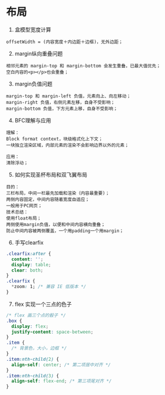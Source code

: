 # 布局

1. 盒模型宽度计算

```
offsetWidth = (内容宽度＋内边距＋边框)，无外边距；
```

2. margin纵向重叠问题

```
相邻元素的 margin-top 和 margin-bottom 会发生重叠，已最大值优先；
空白内容的<p></p>也会重叠；
```

3. margin负值问题

```text
margin-top 和 margin-left 负值，元素向上、向左移动；
margin-right 负值，右侧元素左移，自身不受影响；
margin-bottom 负值，下方元素上移，自身不受影响；
```

4. BFC理解与应用

```text
理解：
Block format context，块级格式化上下文；
一块独立渲染区域，内部元素的渲染不会影响边界以外的元素；

应用：
清除浮动；
```

5. 如何实现圣杯布局和双飞翼布局

```text
目的：
三栏布局，中间一栏最先加载和渲染（内容最重要)；
两侧内容固定，中间内容随着宽度自适应；
一般用于PC网页；
技术总结：
使用float布局；
两侧使用margin负值，以便和中间内容横向重叠；
防止中间内容被两侧覆盖，一个用padding一个用margin；
```

6. 手写clearfix

```css
.clearfix:after {
  content: '';
  display: table;
  clear: both;
}
.clearfix {
  *zoom: 1; /* 兼容 IE 低版本 */
}
```

7. flex 实现一个三点的色子

```css
/* flex 画三个点的骰子 */
.box {
  display: flex;
  justify-content: space-between;
}
.item {
  /* 背景色，大小，边框 */
}
.item:nth-child(2) {
  align-self: center; /* 第二项居中对齐 */
}
.item:nth-child(3) {
  align-self: flex-end; /* 第三项尾对齐 */
}
```


